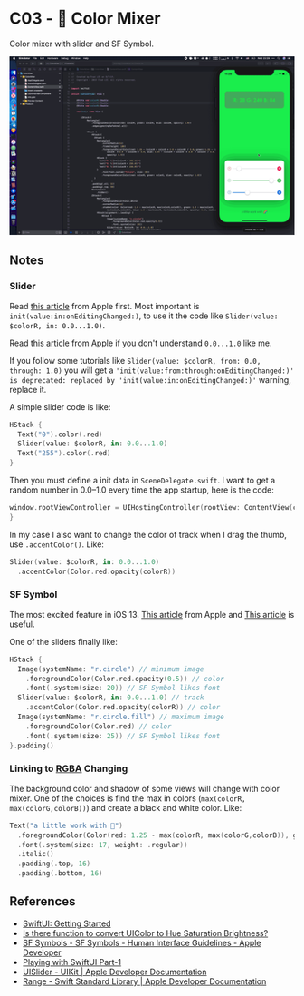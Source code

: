 # C03 - 🌈 Color Mixer

Color mixer with slider and SF Symbol.

![](../docs/assets/images/03.gif)

## Notes

### Slider

Read [this article](https://www.notion.so/C03-Color-Mixer-d5737a7af30e47d7b738351a42dcb55a#6868e7b84be04ecf99afdd0c6d9bdfe4) from Apple first. Most important is `init(value:in:onEditingChanged:)`, to use it the code like `Slider(value: $colorR, in: 0.0...1.0)`.

Read [this article](https://developer.apple.com/documentation/swift/range) from Apple if you don't understand `0.0...1.0` like me.

If you follow some tutorials like `Slider(value: $colorR, from: 0.0, through: 1.0)` you will get a `'init(value:from:through:onEditingChanged:)' is deprecated: replaced by 'init(value:in:onEditingChanged:)'` warning, replace it.

A simple slider code is like:

``` swift
HStack {
  Text("0").color(.red)
  Slider(value: $colorR, in: 0.0...1.0)
  Text("255").color(.red)
}
```

Then you must define a init data in `SceneDelegate.swift`. I want to get a random number in 0.0–1.0 every time the app startup, here is the code:

``` swift
window.rootViewController = UIHostingController(rootView: ContentView(colorR: Double.random(in: 0..<1), colorG: Double.random(in: 0..<1), colorB: Double.random(in: 0..<1)))
}
```
In my case I also want to change the color of track when I drag the thumb, use `.accentColor()`. Like:

``` swift
Slider(value: $colorR, in: 0.0...1.0)
  .accentColor(Color.red.opacity(colorR))
```

### SF Symbol

The most excited feature in iOS 13. [This article](https://developer.apple.com/design/human-interface-guidelines/sf-symbols/overview/) from Apple and [This article](https://codeburst.io/playing-with-swiftui-part-1-61e763f68e38) is useful.

One of the sliders finally like:

``` swift
HStack {
  Image(systemName: "r.circle") // minimum image
    .foregroundColor(Color.red.opacity(0.5)) // color
    .font(.system(size: 20)) // SF Symbol likes font
  Slider(value: $colorR, in: 0.0...1.0) // track
    .accentColor(Color.red.opacity(colorR)) // color
  Image(systemName: "r.circle.fill") // maximum image
    .foregroundColor(Color.red) // color
    .font(.system(size: 25)) // SF Symbol likes font
}.padding()
```

### Linking to [RGBA](https://en.wikipedia.org/wiki/RGBA_color_space) Changing

The background color and shadow of some views will change with color mixer. One of the choices is find the max in colors (`max(colorR, max(colorG,colorB))`) and create a black and white color. Like:

``` swift
Text("a little work with 🌈")
  .foregroundColor(Color(red: 1.25 - max(colorR, max(colorG,colorB)), green: 1.25 - max(colorR, max(colorG,colorB)), blue: 1.25 - max(colorR, max(colorG,colorB)), opacity: 0.75))
  .font(.system(size: 17, weight: .regular))
  .italic()
  .padding(.top, 16)
  .padding(.bottom, 16)
```

## References

- [SwiftUI: Getting Started](https://www.raywenderlich.com/3715234-swiftui-getting-started)
- [Is there function to convert UIColor to Hue Saturation Brightness?](https://stackoverflow.com/questions/10071756/is-there-function-to-convert-uicolor-to-hue-saturation-brightness)
- [SF Symbols - SF Symbols - Human Interface Guidelines - Apple Developer](https://developer.apple.com/design/human-interface-guidelines/sf-symbols/overview/)
- [Playing with SwiftUI Part-1](https://codeburst.io/playing-with-swiftui-part-1-61e763f68e38)
- [UISlider - UIKit | Apple Developer Documentation](https://developer.apple.com/documentation/uikit/uislider)
- [Range - Swift Standard Library | Apple Developer Documentation](https://developer.apple.com/documentation/swift/range)

